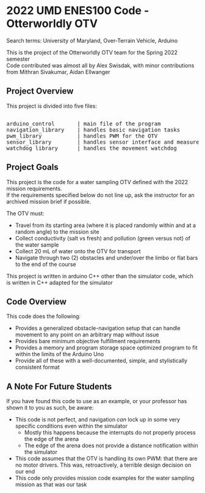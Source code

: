 # 2022 UMD ENES100 Code - Otterworldly OTV
Search terms: University of Maryland, Over-Terrain Vehicle, Arduino

This is the project of the Otterworldly OTV team for the Spring 2022 semester  
Code contributed was almost all by Alex Swisdak, with minor contributions from Mithran Sivakumar, Aidan Ellwanger

## Project Overview
This project is divided into five files:
<pre>

arduino_control       | main file of the program  
navigation_library    | handles basic navigation tasks  
pwm_library           | handles PWM for the OTV  
sensor_library        | handles sensor interface and measurement conversion  
watchdog_library      | handles the movement watchdog  
</pre>

## Project Goals
This project is the code for a water sampling OTV defined with the 2022 mission requirements.  
If the requirements specified below do not line up, ask the instructor for an archived mission brief if possible.  

The OTV must:
 - Travel from its starting area (where it is placed randomly within and at a random angle) to the mission site  
 - Collect conductivity (salt vs fresh) and pollution (green versus not) of the water sample  
 - Collect 20 mL of water onto the OTV for transport  
 - Navigate through two (2) obstacles and under/over the limbo or flat bars to the end of the course  

This project is written in arduino C++ other than the simulator code, which is written in C++ adapted for the simulator

## Code Overview
This code does the following:
 - Provides a generalized obstacle-navigation setup that can handle movement to any point on an arbitrary map without issue
 - Provides bare minimum objective fulfillment requirements
 - Provides a memory and program storage space optimized program to fit within the limits of the Arduino Uno
 - Provide all of these with a well-documented, simple, and stylistically consistent format

## A Note For Future Students
If you have found this code to use as an example, or your professor has shown it to you as such, be aware:
 - This code is not perfect, and navigation _can_ lock up in some very specific conditions even within the simulator
     - Mostly this happens because the interrupts do not properly process the edge of the arena
     - The edge of the arena does not provide a distance notification within the simulator
 - This code assumes that the OTV is handling its own PWM: that there are no motor drivers. This was, retroactively, a terrible design decision on our end
 - This code only provides mission code examples for the water sampling mission as that was our task
